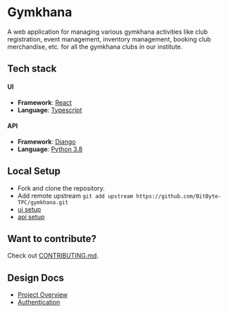 # Gymkhana

A web application for managing various gymkhana activities like club
registration, event management, inventory management, booking club
merchandise, etc. for all the gymkhana clubs in our institute.


## Tech stack

#### UI
- **Framework**: [React](https://reactjs.org/)
- **Language**: [Typescript](https://www.typescriptlang.org/)

#### API
- **Framework**: [Django](https://www.djangoproject.com/)
- **Language**: [Python 3.8](https://www.python.org/)

## Local Setup

- Fork and clone the repository.
- Add remote upstream `git add upstream https://github.com/BitByte-TPC/gymkhana.git`
- [ui setup](https://github.com/BitByte-TPC/gymkhana/tree/master/ui)
- [api setup](https://github.com/BitByte-TPC/gymkhana/tree/master/ui)

## Want to contribute?
Check out [CONTRIBUTING.md](CONTRIBUTING.md).


## Design Docs
- [Project Overview](https://github.com/BitByte-TPC/gymkhana/wiki/1000-feet-View)
- [Authentication](https://github.com/BitByte-TPC/gymkhana/wiki/Authentication-Design-Doc)

